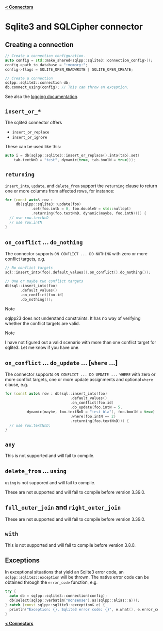 [**\< Connectors**](/docs/connectors.md)

# Sqlite3 and SQLCipher connector

## Creating a connection

```c++
// Create a connection configuration.
auto config = std::make_shared<sqlpp::sqlite3::connection_config>();
config->path_to_database = ":memory:";
config->flags = SQLITE_OPEN_READWRITE | SQLITE_OPEN_CREATE;

// Create a connection
sqlpp::sqlite3::connection db;
db.connect_using(config); // This can throw an exception.
```

See also the [logging documentation](/docs/logging.md).

## `insert_or_*`

The sqlite3 connector offers

- `insert_or_replace`
- `insert_or_ignore`

These can be used like this:

```c++
auto i = db(sqlpp::sqlite3::insert_or_replace().into(tab).set(
    tab.textNnD = "test", dynamic(true, tab.boolN = true)));
```

## `returning`

`insert_into`, `update`, and `delete_from` support the `returning` clause to return one or more columns from affected rows, for instance:

```c++
for (const auto& row :
     db(sqlpp::sqlite3::update(foo)
            .set(foo.intN = 0, foo.doubleN = std::nullopt)
            .returning(foo.textNnD, dynamic(maybe, foo.intN)))) {
  // use row.textNnD
  // use row.intN
}
```

## `on_conflict` ... `do_nothing`

The connector supports `ON CONFLICT ... DO NOTHING` with zero or more conflict targets, e.g.

```c++
// No conflict targets
sql::insert_into(foo).default_values().on_conflict().do_nothing());

// One or maybe two conflict targets
db(sql::insert_into(foo)
       .default_values()
       .on_conflict(foo.id)
       .do_nothing());
```

> [!NOTE]
> sqlpp23 does not understand constraints. It has no way of verifying whether the conflict targets are valid.

> [!NOTE]
> I have not figured out a valid scenario with more than one conflict target for sqlite3.
> Let me know if you have one.

## `on_conflict` ... `do_update` ... [`where` ...]

The connector supports `ON CONFLICT ... DO UPDATE ... WHERE` with zero or more conflict targets, one or more update assignments and optional `where` clause, e.g.

```c++
for (const auto& row : db(sql::insert_into(foo)
                              .default_values()
                              .on_conflict(foo.id)
                              .do_update(foo.intN = 5,
          dynamic(maybe, foo.textNnD = "test bla"), foo.boolN = true)
                              .where(foo.intN == 2)
                              .returning(foo.textNnD))) {
  // use row.textNnD;
}
```

## `any`

This is not supported and will fail to compile.

## `delete_from` ... `using`

`using` is not suppored and will fail to compile.

These are not supported and will fail to compile before version 3.39.0.

## `full_outer_join` and `right_outer_join`

These are not supported and will fail to compile before version 3.39.0.

## `with`

This is not supported and will fail to compile before version 3.8.0.

## Exceptions

In exceptional situations that yield an Sqlite3 error code, an `sqlpp::sqlite3::exception` will be thrown. The native
error code can be obtained through the `error_code` function, e.g.

```c++
try {
  auto db = sqlpp::sqlite3::connection(config);
  db(select(sqlpp::verbatim("nonsense").as(sqlpp::alias::a)));
} catch (const sqlpp::sqlite3::exception& e) {
  println("Exception: {}, Sqlite3 error code: {}", e.what(), e.error_code());
}
```

[**\< Connectors**](/docs/connectors.md)
